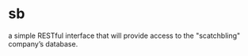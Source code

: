 sb
==

a simple RESTful interface that will provide access to the "scatchbling" company’s database.
